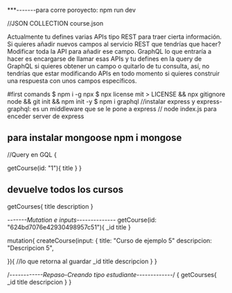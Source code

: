 ***-------para corre poroyecto: npm run dev

//JSON COLLECTION course.json

Actualmente tu defines varias APIs tipo REST para traer cierta información. Si quieres añadir nuevos campos al servicio REST que tendrías que hacer? Modificar toda la API para añadir ese campo. GraphQL lo que entraría a hacer es encargarse de llamar esas APIs y tu defines en la query de GraphQL si quieres obtener un campo o quitarlo de tu consulta, así, no tendrías que estar modificando APIs en todo momento si quieres construir una respuesta con unos campos específicos.

#first comands
$ npm i -g npx
$ npx license mit > LICENSE && npx gitignore node && git init && npm init -y
$ npm i graphql
//instalar express y express-graphql: es un middleware que se le pone a express
// node index.js para enceder server de express
## para instalar mongoose npm i mongose


//Query en GQL {

getCourse(id: "1"){
  title
}
  }
## devuelve todos los cursos 
getCourses{
  title
  description
}

*-------Mutation e inputs--------------* 
getCourse(id: "624bd7076e42930498957c51"){
  _id
  title
}

mutation{
  createCourse(input: {
    title: "Curso de ejemplo 5"
    descripcion: "Descripcion 5",
   
  }){ //lo que retorna al guardar
    _id
    title
    descripcion
  }
}


/*------------Repaso-Creando tipo estudiante-------------*/
{
  getCourses{
    _id
    title
    descripcion
  }
}

